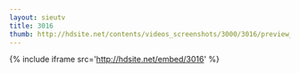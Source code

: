 ```yaml
---
layout: sieutv
title: 3016
thumb: http://hdsite.net/contents/videos_screenshots/3000/3016/preview_360p.mp4.jpg
---
```

{% include iframe src='http://hdsite.net/embed/3016' %}
 
